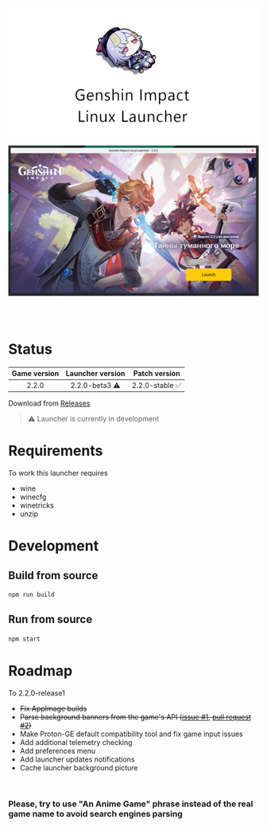 <img src="repository-pics/logo.png">

<img src="repository-pics/launcher.png">

<br><br>

# Status

| Game version | Launcher version | Patch version |
| :---: | :---: | :---: |
| 2.2.0 | 2.2.0-beta3 ⚠️ | 2.2.0-stable ✅ |

Download from [Releases](https://notabug.org/nobody/an-anime-game-launcher/releases)

> ⚠️ Launcher is currently in development

# Requirements

To work this launcher requires

* wine
* winecfg
* winetricks
* unzip

# Development

## Build from source

```sh
npm run build
```

## Run from source

```sh
npm start
```

# Roadmap

To 2.2.0-release1

* <s>Fix AppImage builds</s>
* <s>Parse background banners from the game's API ([issue #1](https://notabug.org/nobody/an-anime-game-launcher/issues/1), [pull request #2](https://notabug.org/nobody/an-anime-game-launcher/pulls/2))</s>
* Make Proton-GE default compatibility tool and fix game input issues
* Add additional telemetry checking
* Add preferences menu
* Add launcher updates notifications
* Cache launcher background picture

<br>

### Please, try to use "An Anime Game" phrase instead of the real game name to avoid search engines parsing